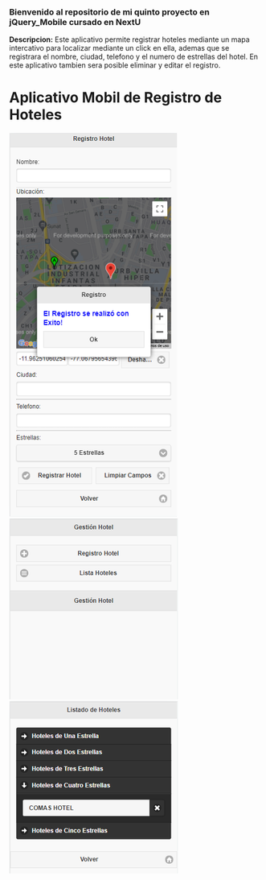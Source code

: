 ### Bienvenido al repositorio de mi quinto proyecto en jQuery_Mobile cursado en NextU

**Descripcion:**
Este aplicativo permite registrar hoteles mediante un mapa intercativo para localizar mediante un click en ella, ademas que se registrara el nombre, ciudad, telefono y el numero de estrellas del hotel.
En este aplicativo tambien sera posible eliminar y editar el registro.
# Aplicativo Mobil de Registro de Hoteles

![](https://github.com/Juancarlosyepez/5_jQueryMobile_ProyectoFinal_JuanCarlos_Yepez/blob/master/img/img1.jpg)
![](https://github.com/Juancarlosyepez/5_jQueryMobile_ProyectoFinal_JuanCarlos_Yepez/blob/master/img/img2.jpg)
![](https://github.com/Juancarlosyepez/5_jQueryMobile_ProyectoFinal_JuanCarlos_Yepez/blob/master/img/img3.jpg)